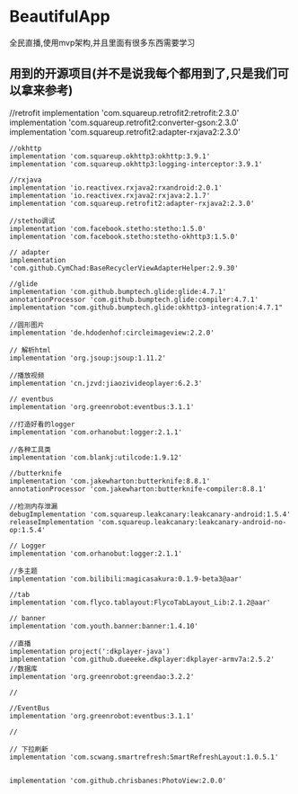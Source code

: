 # BeautifulApp
全民直播,使用mvp架构,并且里面有很多东西需要学习
## 用到的开源项目(并不是说我每个都用到了,只是我们可以拿来参考)
 //retrofit
    implementation 'com.squareup.retrofit2:retrofit:2.3.0'
    implementation 'com.squareup.retrofit2:converter-gson:2.3.0'
    implementation 'com.squareup.retrofit2:adapter-rxjava2:2.3.0'

    //okhttp
    implementation 'com.squareup.okhttp3:okhttp:3.9.1'
    implementation 'com.squareup.okhttp3:logging-interceptor:3.9.1'

    //rxjava
    implementation 'io.reactivex.rxjava2:rxandroid:2.0.1'
    implementation 'io.reactivex.rxjava2:rxjava:2.1.7'
    implementation 'com.squareup.retrofit2:adapter-rxjava2:2.3.0'

    //stetho调试
    implementation 'com.facebook.stetho:stetho:1.5.0'
    implementation 'com.facebook.stetho:stetho-okhttp3:1.5.0'

    // adapter
    implementation 'com.github.CymChad:BaseRecyclerViewAdapterHelper:2.9.30'

    //glide
    implementation 'com.github.bumptech.glide:glide:4.7.1'
    annotationProcessor 'com.github.bumptech.glide:compiler:4.7.1'
    implementation "com.github.bumptech.glide:okhttp3-integration:4.7.1"

    //圆形图片
    implementation 'de.hdodenhof:circleimageview:2.2.0'

    // 解析html
    implementation 'org.jsoup:jsoup:1.11.2'

    //播放视频
    implementation 'cn.jzvd:jiaozivideoplayer:6.2.3'

    // eventbus
    implementation 'org.greenrobot:eventbus:3.1.1'

    //打造好看的logger
    implementation 'com.orhanobut:logger:2.1.1'

    //各种工具类
    implementation 'com.blankj:utilcode:1.9.12'

    //butterknife
    implementation 'com.jakewharton:butterknife:8.8.1'
    annotationProcessor 'com.jakewharton:butterknife-compiler:8.8.1'

    //检测内存泄漏
    debugImplementation 'com.squareup.leakcanary:leakcanary-android:1.5.4'
    releaseImplementation 'com.squareup.leakcanary:leakcanary-android-no-op:1.5.4'

    // Logger
    implementation 'com.orhanobut:logger:2.1.1'

    //多主题
    implementation 'com.bilibili:magicasakura:0.1.9-beta3@aar'

    //tab
    implementation 'com.flyco.tablayout:FlycoTabLayout_Lib:2.1.2@aar'

    // banner
    implementation 'com.youth.banner:banner:1.4.10'

    //直播
    implementation project(':dkplayer-java')
    implementation 'com.github.dueeeke.dkplayer:dkplayer-armv7a:2.5.2'
    //数据库
    implementation 'org.greenrobot:greendao:3.2.2'

    //

    //EventBus
    implementation 'org.greenrobot:eventbus:3.1.1'

    //

    // 下拉刷新
    implementation 'com.scwang.smartrefresh:SmartRefreshLayout:1.0.5.1'


    implementation 'com.github.chrisbanes:PhotoView:2.0.0'
